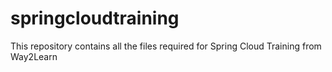 # springcloudtraining

This repository contains all the files required for Spring Cloud Training from Way2Learn

